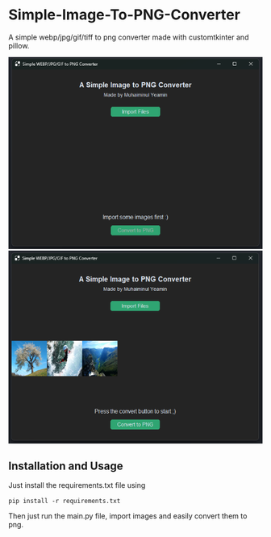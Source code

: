 # Simple-Image-To-PNG-Converter
A simple webp/jpg/gif/tiff to png converter made with customtkinter and pillow.

<picture>
  <img alt="Screenshot 1" src="https://github.com/MY-Sabil/Simple-Image-To-PNG-Converter/blob/a88a0c968c5fb27ecb8f64ff55697f04a2b310c4/screenshots/1.png">
</picture>
<pictire>
    <img alt="Screenshot 2" src="https://github.com/MY-Sabil/Simple-Image-To-PNG-Converter/blob/a88a0c968c5fb27ecb8f64ff55697f04a2b310c4/screenshots/2.png">
</picture>

## Installation and Usage
Just install the requirements.txt file using 
```
pip install -r requirements.txt
```
Then just run the main.py file, import images and easily convert them to png.
